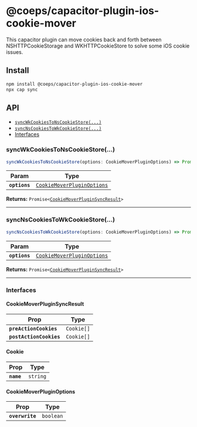 # @coeps/capacitor-plugin-ios-cookie-mover

This capacitor plugin can move cookies back and forth between NSHTTPCookieStorage and WKHTTPCookieStore to solve some iOS cookie issues.

## Install

```bash
npm install @coeps/capacitor-plugin-ios-cookie-mover
npx cap sync
```

## API

<docgen-index>

* [`syncWkCookiesToNsCookieStore(...)`](#syncwkcookiestonscookiestore)
* [`syncNsCookiesToWkCookieStore(...)`](#syncnscookiestowkcookiestore)
* [Interfaces](#interfaces)

</docgen-index>

<docgen-api>
<!--Update the source file JSDoc comments and rerun docgen to update the docs below-->

### syncWkCookiesToNsCookieStore(...)

```typescript
syncWkCookiesToNsCookieStore(options: CookieMoverPluginOptions) => Promise<CookieMoverPluginSyncResult>
```

| Param         | Type                                                                          |
| ------------- | ----------------------------------------------------------------------------- |
| **`options`** | <code><a href="#cookiemoverpluginoptions">CookieMoverPluginOptions</a></code> |

**Returns:** <code>Promise&lt;<a href="#cookiemoverpluginsyncresult">CookieMoverPluginSyncResult</a>&gt;</code>

--------------------


### syncNsCookiesToWkCookieStore(...)

```typescript
syncNsCookiesToWkCookieStore(options: CookieMoverPluginOptions) => Promise<CookieMoverPluginSyncResult>
```

| Param         | Type                                                                          |
| ------------- | ----------------------------------------------------------------------------- |
| **`options`** | <code><a href="#cookiemoverpluginoptions">CookieMoverPluginOptions</a></code> |

**Returns:** <code>Promise&lt;<a href="#cookiemoverpluginsyncresult">CookieMoverPluginSyncResult</a>&gt;</code>

--------------------


### Interfaces


#### CookieMoverPluginSyncResult

| Prop                    | Type                  |
| ----------------------- | --------------------- |
| **`preActionCookies`**  | <code>Cookie[]</code> |
| **`postActionCookies`** | <code>Cookie[]</code> |


#### Cookie

| Prop       | Type                |
| ---------- | ------------------- |
| **`name`** | <code>string</code> |


#### CookieMoverPluginOptions

| Prop            | Type                 |
| --------------- | -------------------- |
| **`overwrite`** | <code>boolean</code> |

</docgen-api>
